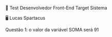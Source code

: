 :test_tube: Test Desenvolvedor Front-End Target Sistema

:desktop_computer: Lucas Spartacus

Questão 1: o valor da variável SOMA será 91




